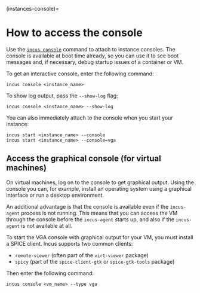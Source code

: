 (instances-console)=
# How to access the console

Use the [`incus console`](incus_console.md) command to attach to instance consoles.
The console is available at boot time already, so you can use it to see boot messages and, if necessary, debug startup issues of a container or VM.

To get an interactive console, enter the following command:

    incus console <instance_name>

To show log output, pass the `--show-log` flag:

    incus console <instance_name> --show-log

You can also immediately attach to the console when you start your instance:

    incus start <instance_name> --console
    incus start <instance_name> --console=vga

## Access the graphical console (for virtual machines)

On virtual machines, log on to the console to get graphical output.
Using the console you can, for example, install an operating system using a graphical interface or run a desktop environment.

An additional advantage is that the console is available even if the `incus-agent` process is not running.
This means that you can access the VM through the console before the `incus-agent` starts up, and also if the `incus-agent` is not available at all.

To start the VGA console with graphical output for your VM, you must install a SPICE client.
Incus supports two common clients:

- `remote-viewer` (often part of the `virt-viewer` package)
- `spicy` (part of the `spice-client-gtk` or `spice-gtk-tools` package)

Then enter the following command:

    incus console <vm_name> --type vga
